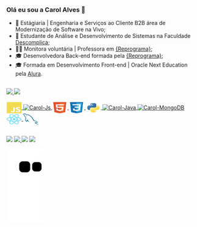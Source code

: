 ### Olá eu sou a Carol Alves 👋

- 🔭 Estágiaria | Engenharia e Serviços ao Cliente B2B área de Modernização de Software na Vivo;
- 🌱 Estudante de Análise e Desenvolvimento de Sistemas na Faculdade [Descomplica](https://descomplica.com.br/faculdade/);
- 👩‍🏫 Monitora voluntária | Professora em [{Reprograma}](https://github.com/reprograma);
- 🎓 Desenvolvedora Back-end formada pela [{Reprograma}](https://github.com/reprograma);
- 🎓 Formada em Desenvolvimento Front-end | Oracle Next Education pela [Alura](https://www.alura.com.br).

 ## 

<div>
  <a href="https://github.com/Carolalves90">
  <img height="180em" src="https://github-readme-stats.vercel.app/api?username=Carolalves90&show_icons=true&theme=jolly&include_all_commits=true&count_private=true"/>
  <img height="180em" src="https://github-readme-stats.vercel.app/api/top-langs/?username=Carolalves90&layout=compact&langs_count=7&theme=jolly"/>
</div>

 <div style="display: inline_block"><br>
  <img align="center" alt="Carol-Js" height="30" width="40" src="https://raw.githubusercontent.com/devicons/devicon/master/icons/javascript/javascript-plain.svg">
  <img align="center" alt="Carol-Js" height="30" width="40" src="https://cdn.jsdelivr.net/gh/devicons/devicon/icons/nodejs/nodejs-plain.svg">
  <img align="center" alt="Carol-HTML" height="30" width="40" src="https://raw.githubusercontent.com/devicons/devicon/master/icons/html5/html5-original.svg">
  <img align="center" alt="Carol-CSS" height="30" width="40" src="https://raw.githubusercontent.com/devicons/devicon/master/icons/css3/css3-original.svg">
  <img align="center" alt="Carol-Python" height="30" width="40" src="https://raw.githubusercontent.com/devicons/devicon/master/icons/python/python-original.svg">
  <img align="center" alt="Carol-Java" height="30" width="40" src="https://cdn.jsdelivr.net/gh/devicons/devicon/icons/java/java-original-wordmark.svg">
  <img align="center" alt="Carol-MongoDB" height="30" width="40" src="https://cdn.jsdelivr.net/gh/devicons/devicon/icons/mongodb/mongodb-plain-wordmark.svg">
  <img align="center" alt="Carol-React" height="30" width="40" src="https://raw.githubusercontent.com/devicons/devicon/master/icons/react/react-original.svg">
  <img align="center" alt="Carol-MySQL" height="30" width="40" src="https://github.com/devicons/devicon/blob/master/icons/mysql/mysql-original.svg">
          
</div>
  
  ##
  
  <div>
    <a href="https://www.linkedin.com/in/caroline-alves-dos-santos-909b65211" target="_blank"><img src="https://img.shields.io/badge/LinkedIn-0077B5?style=for-the-badge&logo=linkedin&logoColor=white" target="_blank"></a>
   <a href = "mailto:prof.carolalves90@gmail.com"><img src="https://img.shields.io/badge/-Gmail-%23333?style=for-the-badge&logo=gmail&logoColor=white" target="_blank">
   <a href="https://instagram.com/doguinhoweb" target="_blank"><img src="https://img.shields.io/badge/-Instagram-%23E4405F?style=for-the-badge&logo=instagram&logoColor=white" target="_blank"></a>
   <a href="https://web.facebook.com/Carolalves90" target="_blank"><img src="https://img.shields.io/badge/Facebook-1877F2?style=for-the-badge&logo=facebook&logoColor=white" target="_blank"></a>
 
  ![Snake animation](https://github.com/Carolalves90/Carolalves90/blob/output/github-contribution-grid-snake.svg)

</div>
